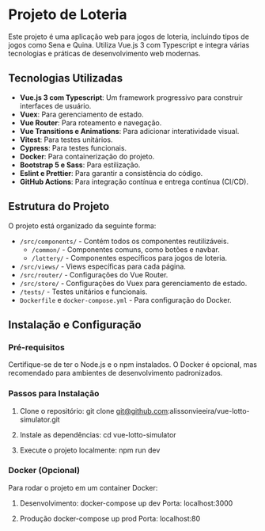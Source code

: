 # Projeto de Loteria

Este projeto é uma aplicação web para jogos de loteria, incluindo tipos de jogos como Sena e Quina. Utiliza Vue.js 3 com Typescript e integra várias tecnologias e práticas de desenvolvimento web modernas.

## Tecnologias Utilizadas

- **Vue.js 3 com Typescript**: Um framework progressivo para construir interfaces de usuário.
- **Vuex**: Para gerenciamento de estado.
- **Vue Router**: Para roteamento e navegação.
- **Vue Transitions e Animations**: Para adicionar interatividade visual.
- **Vitest**: Para testes unitários.
- **Cypress**: Para testes funcionais.
- **Docker**: Para containerização do projeto.
- **Bootstrap 5 e Sass**: Para estilização.
- **Eslint e Prettier**: Para garantir a consistência do código.
- **GitHub Actions**: Para integração contínua e entrega contínua (CI/CD).

## Estrutura do Projeto

O projeto está organizado da seguinte forma:

- `/src/components/` - Contém todos os componentes reutilizáveis.
  - `/common/` - Componentes comuns, como botões e navbar.
  - `/lottery/` - Componentes específicos para jogos de loteria.
- `/src/views/` - Views específicas para cada página.
- `/src/router/` - Configurações do Vue Router.
- `/src/store/` - Configurações do Vuex para gerenciamento de estado.
- `/tests/` - Testes unitários e funcionais.
- `Dockerfile` e `docker-compose.yml` - Para configuração do Docker.

## Instalação e Configuração

### Pré-requisitos

Certifique-se de ter o Node.js e o npm instalados. O Docker é opcional, mas recomendado para ambientes de desenvolvimento padronizados.

### Passos para Instalação

1. Clone o repositório:
git clone git@github.com:alissonvieeira/vue-lotto-simulator.git

2. Instale as dependências: 
cd vue-lotto-simulator

3. Execute o projeto localmente:
npm run dev

### Docker (Opcional)

Para rodar o projeto em um container Docker:

1. Desenvolvimento:
docker-compose up dev
Porta: localhost:3000

2. Produção
docker-compose up prod
Porta: localhost:80